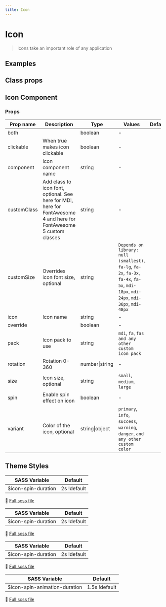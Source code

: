 ```yaml
---
title: Icon
---
```


# Icon

<div class="vp-doc">

> Icons take an important role of any application

<Carbon />
</div>

<div class="vp-doc">

## Examples

  <example-icon />
  
</div>
<div class="vp-doc">

## Class props

<inspector-icon-viewer />

</div>

<div class="vp-doc">

## Icon Component

### Props

| Prop name   | Description                                                                                                          | Type           | Values                                                                                                                             | Default |
| ----------- | -------------------------------------------------------------------------------------------------------------------- | -------------- | ---------------------------------------------------------------------------------------------------------------------------------- | ------- |
| both        |                                                                                                                      | boolean        | -                                                                                                                                  |         |
| clickable   | When true makes icon clickable                                                                                       | boolean        | -                                                                                                                                  |         |
| component   | Icon component name                                                                                                  | string         | -                                                                                                                                  |         |
| customClass | Add class to icon font, optional. See here for MDI, here for FontAwesome 4 and here for FontAwesome 5 custom classes | string         | -                                                                                                                                  |         |
| customSize  | Overrides icon font size, optional                                                                                   | string         | `Depends on library: null (smallest)`, `fa-lg`, `fa-2x`, `fa-3x`, `fa-4x`, `fa-5x`, `mdi-18px`, `mdi-24px`, `mdi-36px`, `mdi-48px` |         |
| icon        | Icon name                                                                                                            | string         | -                                                                                                                                  |         |
| override    |                                                                                                                      | boolean        | -                                                                                                                                  |         |
| pack        | Icon pack to use                                                                                                     | string         | `mdi`, `fa`, `fas and any other custom icon pack`                                                                                  |         |
| rotation    | Rotation 0-360                                                                                                       | number\|string | -                                                                                                                                  |         |
| size        | Icon size, optional                                                                                                  | string         | `small`, `medium`, `large`                                                                                                         |         |
| spin        | Enable spin effect on icon                                                                                           | boolean        | -                                                                                                                                  |         |
| variant     | Color of the icon, optional                                                                                          | string\|object | `primary`, `info`, `success`, `warning`, `danger`, `and any other custom color`                                                    |         |

</div>
<div class="vp-doc">

## Theme Styles

<div class="theme-orugabase">
 
| SASS Variable  | Default |
| -------------- | ------- |
| $icon-spin-duration | 2s !default |

📄 [Full scss file](https://github.com/oruga-ui/oruga/blob/master/packages/oruga/src/scss/components/_icon.scss)

</div>

<div class="theme-orugafull">
 
| SASS Variable  | Default |
| -------------- | ------- |
| $icon-spin-duration | 2s !default |

📄 [Full scss file](https://github.com/oruga-ui/oruga/blob/master/packages/oruga/src/scss/components/_icon.scss)

</div>

<div class="theme-bulma">
 
| SASS Variable  | Default |
| -------------- | ------- |
| $icon-spin-duration | 2s !default |

📄 [Full scss file](https://github.com/oruga-ui/theme-bulma/tree/main/src/assets/scss/components/_icon.scss)

</div>

<div class="theme-bootstrap">
 
| SASS Variable  | Default |
| -------------- | ------- |
| $icon-spin-animation-duration | 1.5s !default |

📄 [Full scss file](https://github.com/oruga-ui/theme-bootstrap/tree/main/src/assets/scss/components/_icon.scss)

</div>

</div>
